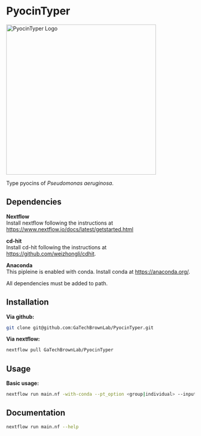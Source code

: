 # PyocinTyper
<img src="https://github.com/user-attachments/assets/44aa2bfe-7b94-4d5f-9e33-6b64dfb840e8" alt="PyocinTyper Logo" width="400"/>

Type pyocins of *Pseudomonas aeruginosa*.

## Dependencies

**Nextflow**  
Install nextflow following the instructions at https://www.nextflow.io/docs/latest/getstarted.html

**cd-hit**  
Install cd-hit following the instructions at https://github.com/weizhongli/cdhit.

**Anaconda**  
This pipleine is enabled with conda. Install conda at https://anaconda.org/.  

All dependencies must be added to path.

## Installation
**Via github:**  
```bash 
git clone git@github.com:GaTechBrownLab/PyocinTyper.git
```

**Via nextflow:** 
```bash 
nextflow pull GaTechBrownLab/PyocinTyper
```

## Usage

**Basic usage:**  
```bash
nextflow run main.nf -with-conda --pt_option <group|individual> --input_files = "./data/*.gbff" --outdir "/results"
```

## Documentation
```bash 
nextflow run main.nf --help
```
